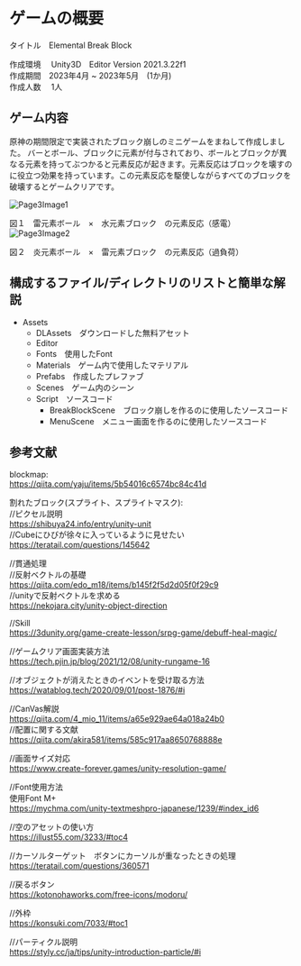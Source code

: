 
# ゲームの概要  
タイトル　Elemental Break Block  

作成環境 　Unity3D　Editor Version 2021.3.22f1  
作成期間　2023年4月 ~ 2023年5月　(1か月)  
作成人数 　1人  

## ゲーム内容  
原神の期間限定で実装されたブロック崩しのミニゲームをまねして作成しました。
バーとボール、ブロックに元素が付与されており、ボールとブロックが異なる元素を持ってぶつかると元素反応が起きます。元素反応はブロックを壊すのに役立つ効果を持っています。この元素反応を駆使しながらすべてのブロックを破壊するとゲームクリアです。


![Page3Image1](https://github.com/gachimuchitsuchi/breakblock/assets/101007932/34967c52-dfa1-4a1c-87a9-a91b32d54d79)  

図１　雷元素ボール　×　水元素ブロック　の元素反応（感電）  
![Page3Image2](https://github.com/gachimuchitsuchi/breakblock/assets/101007932/6ad7ba5d-dfd9-4be7-9b4c-ba2a9f99e52d)  

図２　炎元素ボール　×　雷元素ブロック　の元素反応（過負荷）


## 構成するファイル/ディレクトリのリストと簡単な解説  
- Assets
	- DLAssets　ダウンロードした無料アセット
	- Editor
	- Fonts　使用したFont
	- Materials　ゲーム内で使用したマテリアル
	- Prefabs　作成したプレファブ
	- Scenes　ゲーム内のシーン
	- Script　ソースコード
		- BreakBlockScene　ブロック崩しを作るのに使用したソースコード
		- MenuScene　メニュー画面を作るのに使用したソースコード

## 参考文献  
blockmap:  
https://qiita.com/yaju/items/5b54016c6574bc84c41d

割れたブロック(スプライト、スプライトマスク):  
//ピクセル説明  
https://shibuya24.info/entry/unity-unit  
//Cubeにひびが徐々に入っているように見せたい  
https://teratail.com/questions/145642  

//貫通処理  
//反射ベクトルの基礎  
https://qiita.com/edo_m18/items/b145f2f5d2d05f0f29c9  
//unityで反射ベクトルを求める  
https://nekojara.city/unity-object-direction 

//Skill  
https://3dunity.org/game-create-lesson/srpg-game/debuff-heal-magic/  

//ゲームクリア画面実装方法  
https://tech.pjin.jp/blog/2021/12/08/unity-rungame-16  

//オブジェクトが消えたときのイベントを受け取る方法  
https://watablog.tech/2020/09/01/post-1876/#i  

//CanVas解説  
https://qiita.com/4_mio_11/items/a65e929ae64a018a24b0  
//配置に関する文献  
https://qiita.com/akira581/items/585c917aa8650768888e  

//画面サイズ対応  
https://www.create-forever.games/unity-resolution-game/  

//Font使用方法  
使用Font M+  
https://mychma.com/unity-textmeshpro-japanese/1239/#index_id6  

//空のアセットの使い方  
https://illust55.com/3233/#toc4  

//カーソルターゲット　ボタンにカーソルが重なったときの処理  
https://teratail.com/questions/360571  

//戻るボタン  
https://kotonohaworks.com/free-icons/modoru/  

//外枠  
https://konsuki.com/7033/#toc1  

//パーティクル説明  
https://styly.cc/ja/tips/unity-introduction-particle/#i  
